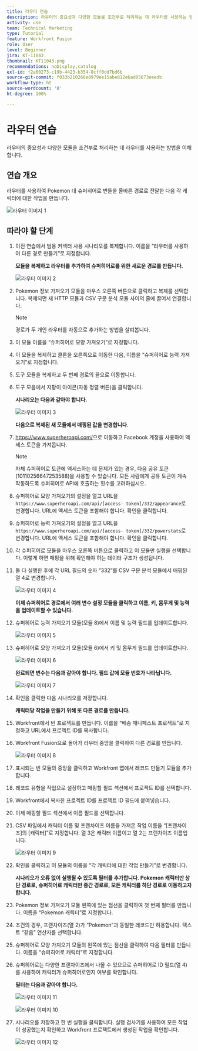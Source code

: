 ```yaml
---
title: 라우터 연습
description: 라우터의 중요성과 다양한 모듈을 조건부로 처리하는 데 라우터를 사용하는 방법을 이해합니다.
activity: use
team: Technical Marketing
type: Tutorial
feature: Workfront Fusion
role: User
level: Beginner
jira: KT-11043
thumbnail: KT11043.png
recommendations: noDisplay,catalog
exl-id: f2a60273-c19b-4423-b354-8cff0dd7bd6b
source-git-commit: f033b210268e8979ee15abe812e6ad85673eeedb
workflow-type: ht
source-wordcount: '0'
ht-degree: 100%

---
```


# 라우터 연습

라우터의 중요성과 다양한 모듈을 조건부로 처리하는 데 라우터를 사용하는 방법을 이해합니다.

## 연습 개요

라우터를 사용하여 Pokemon 대 슈퍼히어로 번들을 올바른 경로로 전달한 다음 각 캐릭터에 대한 작업을 만듭니다.

![라우터 이미지 1](../12-exercises/assets/routers-walkthrough-1.png)

## 따라야 할 단계

1. 이전 연습에서 범용 커넥터 사용 시나리오를 복제합니다. 이름을 “라우터를 사용하여 다른 경로 만들기”로 지정합니다.

   **모듈을 복제하고 라우터를 추가하여 슈퍼히어로를 위한 새로운 경로를 만듭니다.**

   ![라우터 이미지 2](../12-exercises/assets/routers-walkthrough-2.png)

1. Pokemon 정보 가져오기 모듈을 마우스 오른쪽 버튼으로 클릭하고 복제를 선택합니다. 복제되면 새 HTTP 모듈과 CSV 구문 분석 모듈 사이의 줄에 끌어서 연결합니다.

   >[!NOTE]
   >
   > 경로가 두 개인 라우터를 자동으로 추가하는 방법을 살펴봅니다.

1. 이 모듈 이름을 “슈퍼히어로 모양 가져오기”로 지정합니다.
1. 이 모듈을 복제하고 클론을 오른쪽으로 이동한 다음, 이름을 “슈퍼히어로 능력 가져오기”로 지정합니다.
1. 도구 모듈을 복제하고 두 번째 경로의 끝으로 이동합니다.
1. 도구 모음에서 지팡이 아이콘(자동 정렬 버튼)을 클릭합니다.

   **시나리오는 다음과 같아야 합니다.**

   ![라우터 이미지 3](../12-exercises/assets/routers-walkthrough-3.png)

   **다음으로 복제된 새 모듈에서 매핑된 값을 변경합니다.**

1. <https://www.superheroapi.com/>으로 이동하고 Facebook 계정을 사용하여 액세스 토큰을 가져옵니다.

   >[!NOTE]
   >
   >자체 슈퍼히어로 토큰에 액세스하는 데 문제가 있는 경우, 다음 공유 토큰(10110256647253588)을 사용할 수 있습니다. 모든 사람에게 공유 토큰이 계속 작동하도록 슈퍼히어로 API에 호출하는 횟수를 고려하십시오.

1. 슈퍼히어로 모양 가져오기의 설정을 열고 URL을 `https://www.superheroapi.com/api/[access- token]/332/appearance`로 변경합니다. URL에 액세스 토큰을 포함해야 합니다. 확인을 클릭합니다.
1. 슈퍼히어로 능력 가져오기의 설정을 열고 URL을 `https://www.superheroapi.com/api/[access- token]/332/powerstats`로 변경합니다. URL에 액세스 토큰을 포함해야 합니다. 확인을 클릭합니다.
1. 각 슈퍼히어로 모듈을 마우스 오른쪽 버튼으로 클릭하고 이 모듈만 실행을 선택합니다. 이렇게 하면 매핑을 위해 확인해야 하는 데이터 구조가 생성됩니다.
1. 둘 다 실행한 후에 각 URL 필드의 숫자 “332”를 CSV 구문 분석 모듈에서 매핑된 열 4로 변경합니다.

   ![라우터 이미지 4](../12-exercises/assets/routers-walkthrough-4.png)

   **이제 슈퍼히어로 경로에서 여러 변수 설정 모듈을 클릭하고 이름, 키, 몸무게 및 능력을 업데이트할 수 있습니다.**

1. 슈퍼히어로 능력 가져오기 모듈(모듈 8)에서 이름 및 능력 필드를 업데이트합니다.

   ![라우터 이미지 5](../12-exercises/assets/routers-walkthrough-5.png)

1. 슈퍼히어로 모양 가져오기 모듈(모듈 6)에서 키 및 몸무게 필드를 업데이트합니다.

   ![라우터 이미지 6](../12-exercises/assets/routers-walkthrough-6.png)

   **완료되면 변수는 다음과 같아야 합니다. 필드 값에 모듈 번호가 나타납니다.**

   ![라우터 이미지 7](../12-exercises/assets/routers-walkthrough-7.png)

1. 확인을 클릭한 다음 시나리오를 저장합니다.

   **캐릭터당 작업을 만들기 위해 또 다른 경로를 만듭니다.**

1. Workfront에서 빈 프로젝트를 만듭니다. 이름을 “배송 매니페스트 프로젝트”로 지정하고 URL에서 프로젝트 ID를 복사합니다.
1. Workfront Fusion으로 돌아가 라우터 중앙을 클릭하여 다른 경로를 만듭니다.

   ![라우터 이미지 8](../12-exercises/assets/routers-walkthrough-8.png)

1. 표시되는 빈 모듈의 중앙을 클릭하고 Workfront 앱에서 레코드 만들기 모듈을 추가합니다.
1. 레코드 유형을 작업으로 설정하고 매핑할 필드 섹션에서 프로젝트 ID를 선택합니다.
1. Workfront에서 복사한 프로젝트 ID를 프로젝트 ID 필드에 붙여넣습니다.
1. 이제 매핑할 필드 섹션에서 이름 필드를 선택합니다.
1. CSV 파일에서 캐릭터 이름 및 프랜차이즈 이름을 가져온 작업 이름을 “[프랜차이즈]의 [캐릭터]”로 지정합니다. 열 3은 캐릭터 이름이고 열 2는 프랜차이즈 이름입니다.

   ![라우터 이미지 9](../12-exercises/assets/routers-walkthrough-9.png)

1. 확인을 클릭하고 이 모듈의 이름을 “각 캐릭터에 대한 작업 만들기”로 변경합니다.

   **시나리오가 오류 없이 실행될 수 있도록 필터를 추가합니다. Pokemon 캐릭터만 상단 경로로, 슈퍼히어로 캐릭터만 중간 경로로, 모든 캐릭터를 하단 경로로 이동하고자 합니다.**

1. Pokemon 정보 가져오기 모듈 왼쪽에 있는 점선을 클릭하여 첫 번째 필터를 만듭니다. 이름을 “Pokemon 캐릭터”로 지정합니다.
1. 조건의 경우, 프랜차이즈(열 2)가 “Pokemon”과 동일한 레코드만 허용합니다. 텍스트 “같음” 연산자를 선택합니다.
1. 슈퍼히어로 모양 가져오기 모듈의 왼쪽에 있는 점선을 클릭하여 다음 필터를 만듭니다. 이름을 “슈퍼히어로 캐릭터”로 지정합니다.
1. 슈퍼히어로는 다양한 프랜차이즈에서 나올 수 있으므로 슈퍼히어로 ID 필드(열 4)를 사용하여 캐릭터가 슈퍼히어로인지 여부를 확인합니다.

   **필터는 다음과 같아야 합니다.**

   ![라우터 이미지 11](../12-exercises/assets/routers-walkthrough-11.png)

   ![라우터 이미지 10](../12-exercises/assets/routers-walkthrough-10.png)

1. 시나리오를 저장하고 한 번 실행을 클릭합니다. 실행 검사기를 사용하여 모든 작업이 성공했는지 확인하고 Workfront 프로젝트에서 생성된 작업을 확인합니다.

   ![라우터 이미지 12](../12-exercises/assets/routers-walkthrough-12.png)
